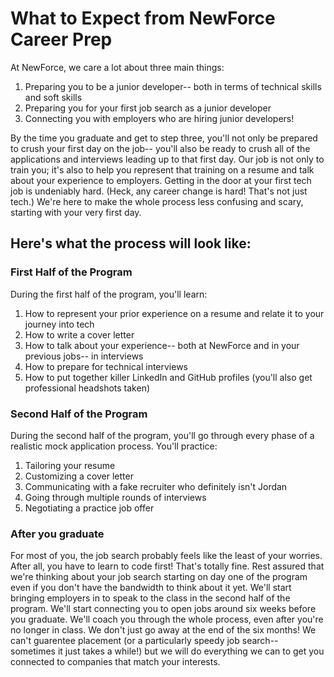 # What to Expect from NewForce Career Prep

At NewForce, we care a lot about three main things:

1. Preparing you to be a junior developer-- both in terms of technical skills and soft skills
2. Preparing you for your first job search as a junior developer
3. Connecting you with employers who are hiring junior developers!

By the time you graduate and get to step three, you'll not only be prepared to crush your first day on the job-- you'll also be ready to crush all of the applications and interviews leading up to that first day. Our job is not only to train you; it's also to help you represent that training on a resume and talk about your experience to employers. Getting in the door at your first tech job is undeniably hard. (Heck, any career change is hard! That's not just tech.) We're here to make the whole process less confusing and scary, starting with your very first day. 

## Here's what the process will look like:

### First Half of the Program
During the first half of the program, you'll learn: 
1. How to represent your prior experience on a resume and relate it to your journey into tech
1. How to write a cover letter
1. How to talk about your experience-- both at NewForce and in your previous jobs-- in interviews
1. How to prepare for technical interviews
1. How to put together killer LinkedIn and GitHub profiles (you'll also get professional headshots taken)

### Second Half of the Program
During the second half of the program, you'll go through every phase of a realistic mock application process. You'll practice:
1. Tailoring your resume
1. Customizing a cover letter
1. Communicating with a fake recruiter who definitely isn't Jordan
1. Going through multiple rounds of interviews
1. Negotiating a practice job offer

### After you graduate
For most of you, the job search probably feels like the least of your worries. After all, you have to learn to code first! That's totally fine. Rest assured that we're thinking about your job search starting on day one of the program even if you don't have the bandwidth to think about it yet. We'll start bringing employers in to speak to the class in the second half of the program. We'll start connecting you to open jobs around six weeks before you graduate. We'll coach you through the whole process, even after you're no longer in class. We don't just go away at the end of the six months! We can't guarentee placement (or a particularly speedy job search-- sometimes it just takes a while!) but we will do everything we can to get you connected to companies that match your interests. 